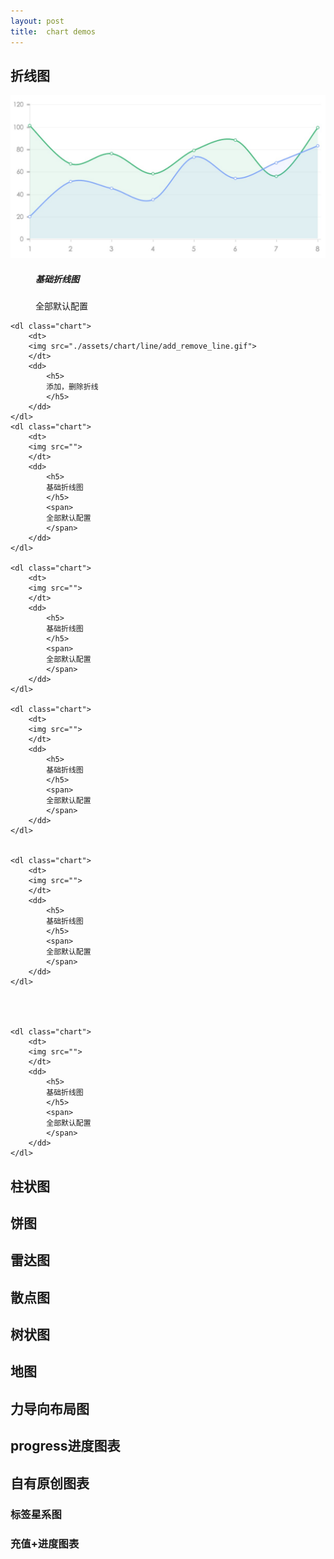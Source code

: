 ```yaml
---
layout: post
title:  chart demos 
---
```


## 折线图

<div class="charts">
    <dl class="chart">
        <dt>
        <img src="./assets/chart/line/index.png">
        </dt>
        <dd>
            <h5>
            基础折线图
            </h5>
            <span>
            全部默认配置
            </span>
        </dd>
    </dl>

    <dl class="chart">
        <dt>
        <img src="./assets/chart/line/add_remove_line.gif">
        </dt>
        <dd>
            <h5>
            添加，删除折线
            </h5>
        </dd>
    </dl>
    <dl class="chart">
        <dt>
        <img src="">
        </dt>
        <dd>
            <h5>
            基础折线图
            </h5>
            <span>
            全部默认配置
            </span>
        </dd>
    </dl>

    <dl class="chart">
        <dt>
        <img src="">
        </dt>
        <dd>
            <h5>
            基础折线图
            </h5>
            <span>
            全部默认配置
            </span>
        </dd>
    </dl>

    <dl class="chart">
        <dt>
        <img src="">
        </dt>
        <dd>
            <h5>
            基础折线图
            </h5>
            <span>
            全部默认配置
            </span>
        </dd>
    </dl>


    <dl class="chart">
        <dt>
        <img src="">
        </dt>
        <dd>
            <h5>
            基础折线图
            </h5>
            <span>
            全部默认配置
            </span>
        </dd>
    </dl>




    <dl class="chart">
        <dt>
        <img src="">
        </dt>
        <dd>
            <h5>
            基础折线图
            </h5>
            <span>
            全部默认配置
            </span>
        </dd>
    </dl>

</div>

## 柱状图

## 饼图

## 雷达图

## 散点图

## 树状图

## 地图

## 力导向布局图

## progress进度图表

## 自有原创图表

### 标签星系图

### 充值+进度图表


